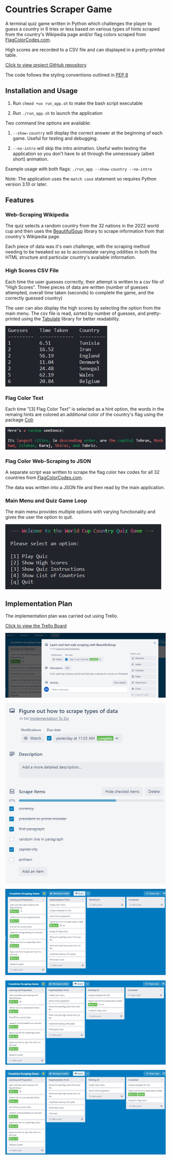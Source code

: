 # Countries Scraper Game

A terminal quiz game written in Python which challenges the player to guess a country in 6 tries or less based on various types of hints scraped from the country's Wikipedia page and/or flag colors scraped from [FlagColorCodes.com](https://www.flagcolorcodes.com/).

High scores are recorded to a CSV file and can displayed in a pretty-printed table.

[Click to view project GitHub repository](https://github.com/quentin-mckay/countries-scraper-game)

The code follows the styling conventions outlined in [PEP 8](https://peps.python.org/pep-0008/)


## Installation and Usage


1. Run `chmod +ux run_app.sh` to make the bash script executable

2. Run `./run_app.sh` to launch the application

Two command line options are available:
1. `--show-country` will display the correct answer at the beginning of each game. Useful for testing and debugging.

2. `--no-intro` will skip the intro animation. Useful wehn testing the application so you don't have to sit through the unnecessary (albeit short) animation.

Example usage with both flags: `./run_app --show-country --no-intro`

Note: The application uses the `match case` statement so requires Python version 3.10 or later.

## Features

### Web-Scraping Wikipedia

The quiz selects a random country from the 32 nations in the 2022 world cup and then uses the [BeautifulSoup](https://pypi.org/project/beautifulsoup4/) library to scrape information from that country's Wikipedia page.

Each piece of data was it's own challenge, with the scraping method needing to be tweaked so as to accomodate varying oddities in both the HTML structure and particular country's available information.

### High Scores CSV File

Each time the user guesses correctly, their attempt is written to a csv file of "High Scores". Three pieces of data are written (number of guesses attempted, overall time taken (seconds) to complete the game, and the correctly guessed country)

The user can also display the high scores by selecting the option from the main menu. The csv file is read, sorted by number of guesses, and pretty-printed using the [Tabulate](https://pypi.org/project/tabulate/) library for better readability.

![high scores](./images/high-scores.jpg)

### Flag Color Text

Each time "[3] Flag Color Text" is selected as a hint option, the words in the remaing hints are colored an additional color of the country's flag using the package [Colr](https://pypi.org/project/Colr/).  

![color sentence](./images/color-sentence.jpg)

### Flag Color Web-Scraping to JSON

A separate script was written to scrape the flag color hex codes for all 32 countries from [FlagColorCodes.com](https://www.flagcolorcodes.com/). 

The data was written into a JSON file and then read by the main application.

### Main Menu and Quiz Game Loop

The main menu provides multiple options with varying functionality and gives the user the option to quit.

![main menu](./images/main-menu.jpg)








## Implementation Plan

The implementation plan was carried out using Trello.

[Click to view the Trello Board](https://trello.com/b/vWXNzHCk/countries-scraping-game)

![scraping](./images/trello-scraping-date.jpg)

![checklist](./images/trello-checklist.jpg)

![progress 1](./images/trello-progress-1.jpg)

![progress 2](./images/trello-progress-2.jpg)

![progress 3](./images/trello-progress-3.jpg)